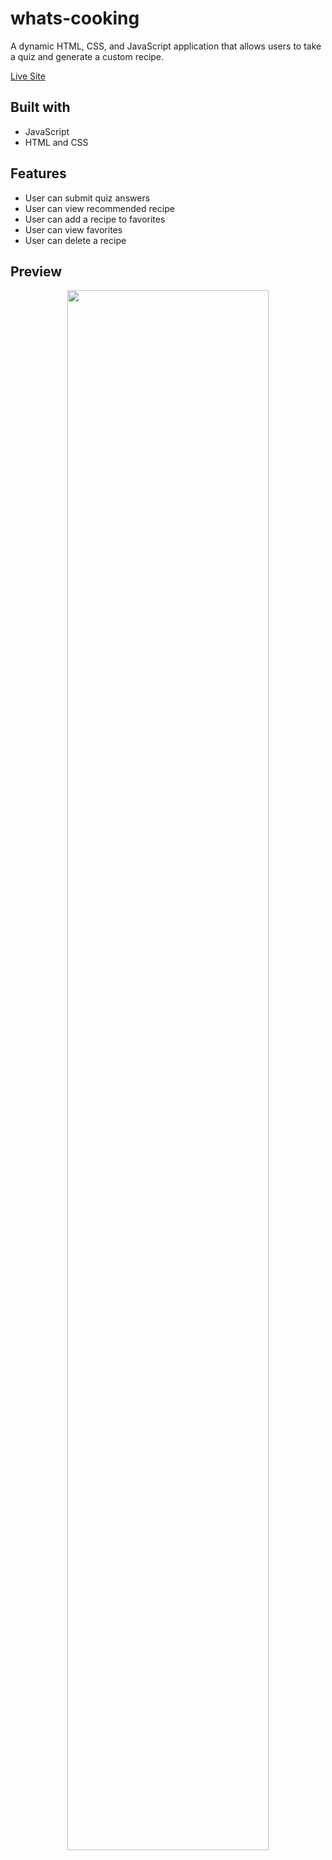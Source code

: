 # whats-cooking

A dynamic HTML, CSS, and JavaScript application that allows users to take a quiz and generate a custom recipe. 

<a href="https://hnguy96.github.io/whats-cooking/">Live Site</a>

## Built with
- JavaScript <br/>
- HTML and CSS <br/>

## Features
- User can submit quiz answers
- User can view recommended recipe
- User can add a recipe to favorites
- User can view favorites
- User can delete a recipe

## Preview
<p align="center">
 <img width="80%" loading="lazy" src="https://user-images.githubusercontent.com/59902729/123016521-a5267380-d37f-11eb-899c-69e7c51cd7d0.gif"/>
</p>
